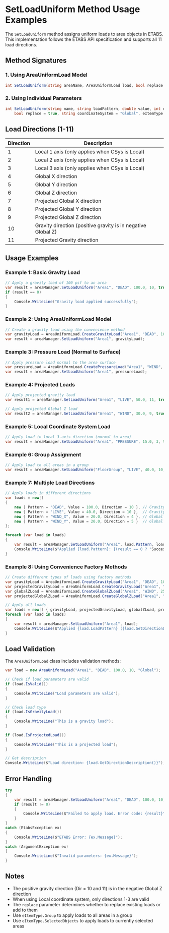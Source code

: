# SetLoadUniform Method Usage Examples

The `SetLoadUniform` method assigns uniform loads to area objects in ETABS. This implementation follows the ETABS API specification and supports all 11 load directions.

## Method Signatures

### 1. Using AreaUniformLoad Model
```csharp
int SetLoadUniform(string areaName, AreaUniformLoad load, bool replace = true, eItemType itemType = eItemType.Objects)
```

### 2. Using Individual Parameters
```csharp
int SetLoadUniform(string name, string loadPattern, double value, int direction, 
    bool replace = true, string coordinateSystem = "Global", eItemType itemType = eItemType.Objects)
```

## Load Directions (1-11)

| Direction | Description |
|-----------|-------------|
| 1 | Local 1 axis (only applies when CSys is Local) |
| 2 | Local 2 axis (only applies when CSys is Local) |
| 3 | Local 3 axis (only applies when CSys is Local) |
| 4 | Global X direction |
| 5 | Global Y direction |
| 6 | Global Z direction |
| 7 | Projected Global X direction |
| 8 | Projected Global Y direction |
| 9 | Projected Global Z direction |
| 10 | Gravity direction (positive gravity is in negative Global Z) |
| 11 | Projected Gravity direction |

## Usage Examples

### Example 1: Basic Gravity Load
```csharp
// Apply a gravity load of 100 psf to an area
var result = areaManager.SetLoadUniform("Area1", "DEAD", 100.0, 10, true, "Global");
if (result == 0)
{
    Console.WriteLine("Gravity load applied successfully");
}
```

### Example 2: Using AreaUniformLoad Model
```csharp
// Create a gravity load using the convenience method
var gravityLoad = AreaUniformLoad.CreateGravityLoad("Area1", "DEAD", 100.0);
var result = areaManager.SetLoadUniform("Area1", gravityLoad);
```

### Example 3: Pressure Load (Normal to Surface)
```csharp
// Apply pressure load normal to the area surface
var pressureLoad = AreaUniformLoad.CreatePressureLoad("Area1", "WIND", 25.0);
var result = areaManager.SetLoadUniform("Area1", pressureLoad);
```

### Example 4: Projected Loads
```csharp
// Apply projected gravity load
var result1 = areaManager.SetLoadUniform("Area1", "LIVE", 50.0, 11, true, "Global");

// Apply projected Global Z load
var result2 = areaManager.SetLoadUniform("Area1", "WIND", 30.0, 9, true, "Global");
```

### Example 5: Local Coordinate System Load
```csharp
// Apply load in local 3-axis direction (normal to area)
var result = areaManager.SetLoadUniform("Area1", "PRESSURE", 15.0, 3, true, "Local");
```

### Example 6: Group Assignment
```csharp
// Apply load to all areas in a group
var result = areaManager.SetLoadUniform("FloorGroup", "LIVE", 40.0, 10, true, "Global", eItemType.Group);
```

### Example 7: Multiple Load Directions
```csharp
// Apply loads in different directions
var loads = new[]
{
    new { Pattern = "DEAD", Value = 100.0, Direction = 10 }, // Gravity
    new { Pattern = "LIVE", Value = 40.0, Direction = 10 },  // Gravity
    new { Pattern = "WIND_X", Value = 20.0, Direction = 4 }, // Global X
    new { Pattern = "WIND_Y", Value = 20.0, Direction = 5 }  // Global Y
};

foreach (var load in loads)
{
    var result = areaManager.SetLoadUniform("Area1", load.Pattern, load.Value, load.Direction);
    Console.WriteLine($"Applied {load.Pattern}: {(result == 0 ? "Success" : "Failed")}");
}
```

### Example 8: Using Convenience Factory Methods
```csharp
// Create different types of loads using factory methods
var gravityLoad = AreaUniformLoad.CreateGravityLoad("Area1", "DEAD", 100.0, useProjected: false);
var projectedGravityLoad = AreaUniformLoad.CreateGravityLoad("Area1", "LIVE", 50.0, useProjected: true);
var globalZLoad = AreaUniformLoad.CreateGlobalZLoad("Area1", "WIND", 25.0, useProjected: false);
var projectedGlobalZLoad = AreaUniformLoad.CreateGlobalZLoad("Area1", "SEISMIC", 30.0, useProjected: true);

// Apply all loads
var loads = new[] { gravityLoad, projectedGravityLoad, globalZLoad, projectedGlobalZLoad };
foreach (var load in loads)
{
    var result = areaManager.SetLoadUniform("Area1", load);
    Console.WriteLine($"Applied {load.LoadPattern} ({load.GetDirectionDescription()}): {(result == 0 ? "Success" : "Failed")}");
}
```

## Load Validation

The `AreaUniformLoad` class includes validation methods:

```csharp
var load = new AreaUniformLoad("Area1", "DEAD", 100.0, 10, "Global");

// Check if load parameters are valid
if (load.IsValid())
{
    Console.WriteLine("Load parameters are valid");
}

// Check load type
if (load.IsGravityLoad())
{
    Console.WriteLine("This is a gravity load");
}

if (load.IsProjectedLoad())
{
    Console.WriteLine("This is a projected load");
}

// Get description
Console.WriteLine($"Load direction: {load.GetDirectionDescription()}");
```

## Error Handling

```csharp
try
{
    var result = areaManager.SetLoadUniform("Area1", "DEAD", 100.0, 10);
    if (result != 0)
    {
        Console.WriteLine($"Failed to apply load. Error code: {result}");
    }
}
catch (EtabsException ex)
{
    Console.WriteLine($"ETABS Error: {ex.Message}");
}
catch (ArgumentException ex)
{
    Console.WriteLine($"Invalid parameters: {ex.Message}");
}
```

## Notes

- The positive gravity direction (Dir = 10 and 11) is in the negative Global Z direction
- When using Local coordinate system, only directions 1-3 are valid
- The `replace` parameter determines whether to replace existing loads or add to them
- Use `eItemType.Group` to apply loads to all areas in a group
- Use `eItemType.SelectedObjects` to apply loads to currently selected areas